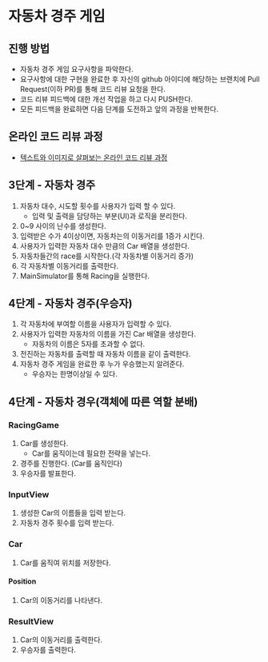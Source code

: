 # 자동차 경주 게임
## 진행 방법
* 자동차 경주 게임 요구사항을 파악한다.
* 요구사항에 대한 구현을 완료한 후 자신의 github 아이디에 해당하는 브랜치에 Pull Request(이하 PR)를 통해 코드 리뷰 요청을 한다.
* 코드 리뷰 피드백에 대한 개선 작업을 하고 다시 PUSH한다.
* 모든 피드백을 완료하면 다음 단계를 도전하고 앞의 과정을 반복한다.

## 온라인 코드 리뷰 과정
* [텍스트와 이미지로 살펴보는 온라인 코드 리뷰 과정](https://github.com/next-step/nextstep-docs/tree/master/codereview)

## 3단계 - 자동차 경주
1. 자동차 대수, 시도할 횟수를 사용자가 입력 할 수 있다.
    - 입력 및 출력을 담당하는 부분(UI)과 로직을 분리한다.
2. 0~9 사이의 난수를 생성한다.
3. 입력받은 수가 4이상이면, 자동차는의 이동거리를 1증가 시킨다.
4. 사용자가 입력한 자동차 대수 만큼의 Car 배열을 생성한다.
5. 자동차들간의 race를 시작한다.(각 자동차별 이동거리 증가) 
6. 각 자동차별 이동거리를 출력한다.
7. MainSimulator를 통해 Racing을 실행한다. 

## 4단계 - 자동차 경주(우승자)
1. 각 자동차에 부여할 이름을 사용자가 입력할 수 있다.
2. 사용자가 입력한 자동차의 이름을 가진 Car 배열을 생성한다.
    - 자동차의 이름은 5자를 초과할 수 없다.
3. 전진하는 자동차를 출력할 때 자동차 이름을 같이 출력한다.
4. 자동차 경주 게임을 완료한 후 누가 우승했는지 알려준다.
    - 우승자는 한명이상일 수 있다.
    
## 4단계 - 자동차 경우(객체에 따른 역할 분배)
### RacingGame
1. Car를 생성한다.
    -  Car를 움직이는데 필요한 전략을 넣는다. 
2. 경주를 진행한다. (Car를 움직인다)
3. 우승자를 발표한다.

### InputView
1. 생성한 Car의 이름들을 입력 받는다.
2. 자동차 경주 횟수를 입력 받는다.

### Car
1. Car를 움직여 위치를 저장한다.
#### Position
1. Car의 이동거리를 나타낸다.

### ResultView
1. Car의 이동거리를 출력한다.
2. 우승자를 출력한다.
